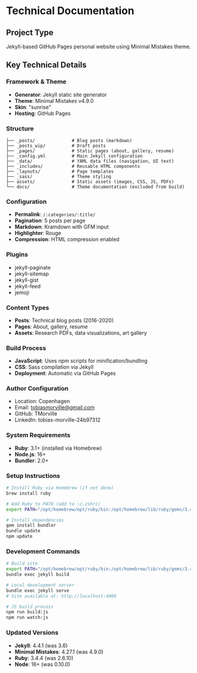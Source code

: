 # Technical Documentation

## Project Type
Jekyll-based GitHub Pages personal website using Minimal Mistakes theme.

## Key Technical Details

### Framework & Theme
- **Generator**: Jekyll static site generator
- **Theme**: Minimal Mistakes v4.9.0
- **Skin**: "sunrise" 
- **Hosting**: GitHub Pages

### Structure
```
├── _posts/              # Blog posts (markdown)
├── _posts_wip/          # Draft posts
├── _pages/              # Static pages (about, gallery, resume)
├── _config.yml          # Main Jekyll configuration
├── _data/               # YAML data files (navigation, UI text)
├── _includes/           # Reusable HTML components
├── _layouts/            # Page templates
├── _sass/               # Theme styling
├── assets/              # Static assets (images, CSS, JS, PDFs)
└── docs/                # Theme documentation (excluded from build)
```

### Configuration
- **Permalink**: `/:categories/:title/`
- **Pagination**: 5 posts per page
- **Markdown**: Kramdown with GFM input
- **Highlighter**: Rouge
- **Compression**: HTML compression enabled

### Plugins
- jekyll-paginate
- jekyll-sitemap  
- jekyll-gist
- jekyll-feed
- jemoji

### Content Types
- **Posts**: Technical blog posts (2016-2020)
- **Pages**: About, gallery, resume
- **Assets**: Research PDFs, data visualizations, art gallery

### Build Process
- **JavaScript**: Uses npm scripts for minification/bundling
- **CSS**: Sass compilation via Jekyll
- **Deployment**: Automatic via GitHub Pages

### Author Configuration
- Location: Copenhagen
- Email: tobiasmorville@gmail.com
- GitHub: TMorville
- LinkedIn: tobias-morville-24b97312

### System Requirements
- **Ruby**: 3.1+ (installed via Homebrew)
- **Node.js**: 16+ 
- **Bundler**: 2.0+

### Setup Instructions
```bash
# Install Ruby via Homebrew (if not done)
brew install ruby

# Add Ruby to PATH (add to ~/.zshrc)
export PATH="/opt/homebrew/opt/ruby/bin:/opt/homebrew/lib/ruby/gems/3.4.0/bin:$PATH"

# Install dependencies
gem install bundler
bundle update
npm update
```

### Development Commands
```bash
# Build site
export PATH="/opt/homebrew/opt/ruby/bin:/opt/homebrew/lib/ruby/gems/3.4.0/bin:$PATH"
bundle exec jekyll build

# Local development server
bundle exec jekyll serve
# Site available at: http://localhost:4000

# JS build process  
npm run build:js
npm run watch:js
```

### Updated Versions
- **Jekyll**: 4.4.1 (was 3.6)
- **Minimal Mistakes**: 4.27.1 (was 4.9.0)
- **Ruby**: 3.4.4 (was 2.6.10)
- **Node**: 16+ (was 0.10.0)